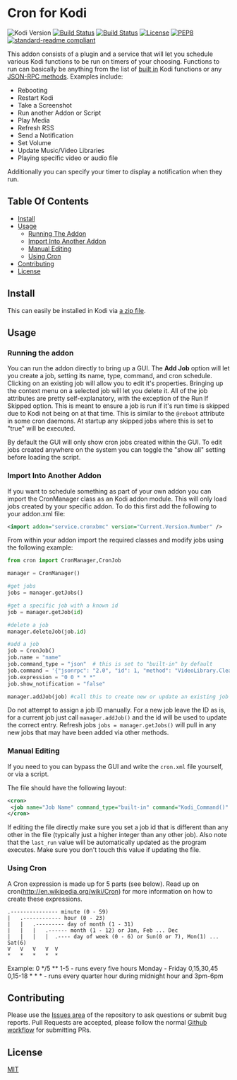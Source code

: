 # Cron for Kodi
![Kodi Version](https://img.shields.io/endpoint?url=https%3A%2F%2Fweberjr.com%2Fkodi-shield%2Fversion%2Frobweber%2Fcronxbmc%2Fmatrix%2Ftrue%2Ftrue)
[![Build Status](https://img.shields.io/travis/com/robweber/cronxbmc/matrix)](https://app.travis-ci.com/github/robweber/cronxbmc)
[![Build Status](https://img.shields.io/github/actions/workflow/status/robweber/cronxbmc/addon-checker.yml)](https://github.com/robweber/cronxbmc/actions/workflows/addon-checker.yml)
[![License](https://img.shields.io/github/license/robweber/cronxbmc)](https://github.com/robweber/cronxbmc/blob/master/LICENSE.txt)
[![PEP8](https://img.shields.io/badge/code%20style-pep8-orange.svg)](https://www.python.org/dev/peps/pep-0008/)
[![standard-readme compliant](https://img.shields.io/badge/readme%20style-standard-brightgreen.svg)](https://github.com/RichardLitt/standard-readme)

This addon consists of a plugin and a service that will let you schedule various Kodi functions to be run on timers of your choosing. Functions to run can basically be anything from the list of [built in](http://kodi.wiki/view/List_of_built-in_functions) Kodi functions or any [JSON-RPC methods](https://kodi.wiki/view/JSON-RPC_API/v12). Examples include:

* Rebooting
* Restart Kodi
* Take a Screenshot
* Run another Addon or Script
* Play Media
* Refresh RSS
* Send a Notification
* Set Volume
* Update Music/Video Libraries
* Playing specific video or audio file

Additionally you can specify your timer to display a notification when they run.

## Table Of Contents

- [Install](#install)
- [Usage](#usage)
  - [Running The Addon](#running-the-addon)
  - [Import Into Another Addon](#import-into-another-addon)
  - [Manual Editing](#manual-editing)
  - [Using Cron](#using-cron)
- [Contributing](#contributing)
- [License](#license)

## Install

This can easily be installed in Kodi via [a zip file](https://github.com/robweber/cronxbmc/archive/refs/heads/matrix.zip).

## Usage

### Running the addon

You can run the addon directly to bring up a GUI. The __Add Job__ option will let you create a job, setting its name, type, command, and cron schedule. Clicking on an existing job will allow you to edit it's properties. Bringing up the context menu on a selected job will let you delete it. All of the job attributes are pretty self-explanatory, with the exception of the Run If Skipped option. This is meant to ensure a job is run if it's run time is skipped due to Kodi not being on at that time. This is similar to the ```@reboot``` attribute in some cron daemons. At startup any skipped jobs where this is set to "true" will be executed.

By default the GUI will only show cron jobs created within the GUI. To edit jobs created anywhere on the system you can toggle the "show all" setting before loading the script.

### Import Into Another Addon

If you want to schedule something as part of your own addon you can import the CronManager class as an Kodi addon module. This will only load jobs created by your specific addon. To do this first add the following to your addon.xml file:

```xml
<import addon="service.cronxbmc" version="Current.Version.Number" />
```

From within your addon import the required classes and modify jobs using the following example:


```python
from cron import CronManager,CronJob

manager = CronManager()

#get jobs
jobs = manager.getJobs()

#get a specific job with a known id
job = manager.getJob(id)

#delete a job
manager.deleteJob(job.id)

#add a job
job = CronJob()
job.name = "name"
job.command_type = "json"  # this is set to "built-in" by default
job.command = '{"jsonrpc": "2.0", "id": 1, "method": "VideoLibrary.Clean", "params": {"showdialogs": true, "content": "movies"}}'
job.expression = "0 0 * * *"
job.show_notification = "false"

manager.addJob(job) #call this to create new or update an existing job

```

Do not attempt to assign a job ID manually. For a new job leave the ID as is, for a current job just call ```manager.addJob()``` and the id will be used to update the correct entry. Refresh jobs ```jobs = manager.getJobs()``` will pull in any new jobs that may have been added via other methods.


### Manual Editing

If you need to you can bypass the GUI and write the `cron.xml` file yourself, or via a script.  

The file should have the following layout:

```xml
<cron>
 <job name="Job Name" command_type="built-in" command="Kodi_Command()" expression="* * * * *" show_notification="true/false" id="5" run_if_skipped="false" last_run="0" />
</cron>
```

If editing the file directly make sure you set a job id that is different than any other in the file (typically just a higher integer than any other job). Also note that the ```last_run``` value will be automatically updated as the program executes. Make sure you don't touch this value if updating the file.

### Using Cron

A Cron expression is made up for 5 parts (see below). Read up on cron(http://en.wikipedia.org/wiki/Cron) for more information on how to create these expressions.

    .--------------- minute (0 - 59)
    |   .------------ hour (0 - 23)
    |   |   .--------- day of month (1 - 31)
    |   |   |   .------ month (1 - 12) or Jan, Feb ... Dec
    |   |   |   |  .---- day of week (0 - 6) or Sun(0 or 7), Mon(1) ... Sat(6)
    V   V   V   V  V
    *   *   *   *  *
Example:
	0 */5 ** 1-5 - runs every five hours Monday - Friday
	0,15,30,45 0,15-18 * * * - runs every quarter hour during midnight hour and 3pm-6pm

## Contributing

Please use the [Issues area](https://github.com/robweber/cronxbmc/issues) of the repository to ask questions or submit bug reports. Pull Requests are accepted, please follow the normal [Github workflow](https://docs.github.com/en/get-started/quickstart/github-flow) for submitting PRs.

## License

[MIT](/LICENSE)

